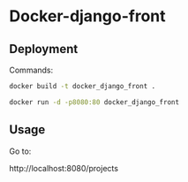 # Docker-django-front

## Deployment 

Commands:


```bash
docker build -t docker_django_front .

docker run -d -p8080:80 docker_django_front
```

## Usage

Go to:

http://localhost:8080/projects


